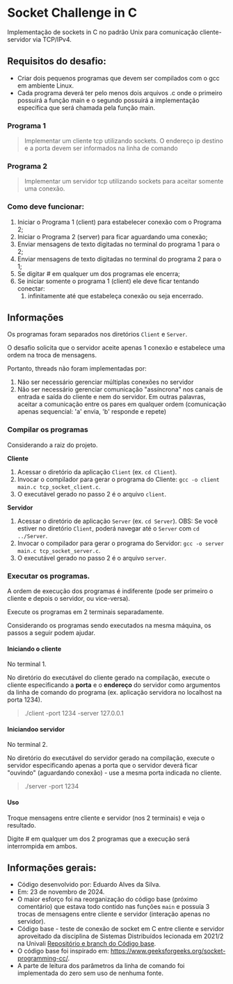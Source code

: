 # Socket Challenge in C

Implementação de sockets in C no padrão Unix para comunicação cliente-servidor via TCP/IPv4.


## Requisitos do desafio:

* Criar dois pequenos programas que devem ser compilados com o gcc em ambiente Linux.
* Cada programa deverá ter pelo menos dois arquivos .c onde o primeiro possuirá a função main e o segundo possuirá a implementação específica que será chamada pela função main.


### Programa 1
> Implementar um cliente tcp utilizando sockets.
  >  O endereço ip destino e a porta devem ser informados na linha de comando

### Programa 2
> Implementar um servidor tcp utilizando sockets para aceitar somente uma conexão.

 
### Como deve funcionar: 

1. Iniciar o Programa 1 (client) para estabelecer conexão com o Programa 2;
2. Iniciar o Programa 2 (server) para ficar aguardando uma conexão;
3. Enviar mensagens de texto digitadas no terminal do programa 1 para o 2;
4. Enviar mensagens de texto digitadas no terminal do programa 2 para o 1;
5. Se digitar # em qualquer um dos programas ele encerra;
6. Se iniciar somente o programa 1 (client) ele deve ficar tentando conectar:
    1. infinitamente até que estabeleça conexão ou seja encerrado.
  

## Informações

Os programas foram separados nos diretórios `Client` e `Server`.

O desafio solicita que o servidor aceite apenas 1 conexão e estabelece uma ordem na troca de mensagens.

Portanto, threads não foram implementadas por:
1. Não ser necessário gerenciar múltiplas conexões no servidor
2. Não ser necessário gerenciar comunicação "assíncrona" nos canais de entrada e saída do cliente e nem do servidor. Em outras palavras, aceitar a comunicação entre os pares em qualquer ordem (comunicação apenas sequencial: 'a' envia, 'b' responde e repete)

### Compilar os programas

Considerando a raiz do projeto.

**Cliente** 
1. Acessar o diretório da aplicação `Client` (ex. `cd Client`).
2. Invocar o compilador para gerar o programa do Cliente: `gcc -o client main.c tcp_socket_client.c`.
3. O executável gerado no passo 2 é o arquivo `client`.

**Servidor**
1. Acessar o diretório de aplicação `Server` (ex. `cd Server`). OBS: Se você estiver no diretório `Client`, poderá navegar até o `Server` com `cd ../Server`.
2. Invocar o compilador para gerar o programa do Servidor: `gcc -o server main.c tcp_socket_server.c`.
3. O executável gerado no passo 2 é o arquivo `server`.

### Executar os programas.

A ordem de execução dos programas é indiferente (pode ser primeiro o cliente e depois o servidor, ou vice-versa).

Execute os programas em 2 terminais separadamente.

Considerando os programas sendo executados na mesma máquina, os passos a seguir podem ajudar.

#### Iniciando o cliente

No terminal 1.

No diretório do executável do cliente gerado na compilação, execute o cliente especificando a **porta** e o **endereço** do servidor como argumentos da linha de comando do programa (ex. aplicação servidora no localhost na porta 1234).
> ./client -port 1234 -server 127.0.0.1

#### Iniciandoo servidor

No terminal 2.

No diretório do executável do servidor gerado na compilação, execute o servidor especificando apenas a porta que o servidor deverá ficar "ouvindo" (aguardando conexão) - use a mesma porta indicada no cliente.
> ./server -port 1234


#### Uso

Troque mensagens entre cliente e servidor (nos 2 terminais) e veja o resultado.

Digite # em qualquer um dos 2 programas que a execução será interrompida em ambos.


## Informações gerais:

* Código desenvolvido por: Eduardo Alves da Silva.
* Em: 23 de novembro de 2024.
* O maior esforço foi na reorganização do código base (próximo comentário) que estava todo contido nas funções `main` e possuía 3 trocas de mensagens entre cliente e servidor (interação apenas no servidor).
* Código base - teste de conexão de socket em C entre cliente e servidor aproveitado da disciplina de Sistemas Distribuídos lecionada em 2021/2 na Univali [Repositório e branch do Código base](https://github.com/edualvss/sisdis/tree/2021-2/socket_c).
* O código base foi inspirado em: https://www.geeksforgeeks.org/socket-programming-cc/.
* A parte de leitura dos parâmetros da linha de comando foi implementada do zero sem uso de nenhuma fonte.

